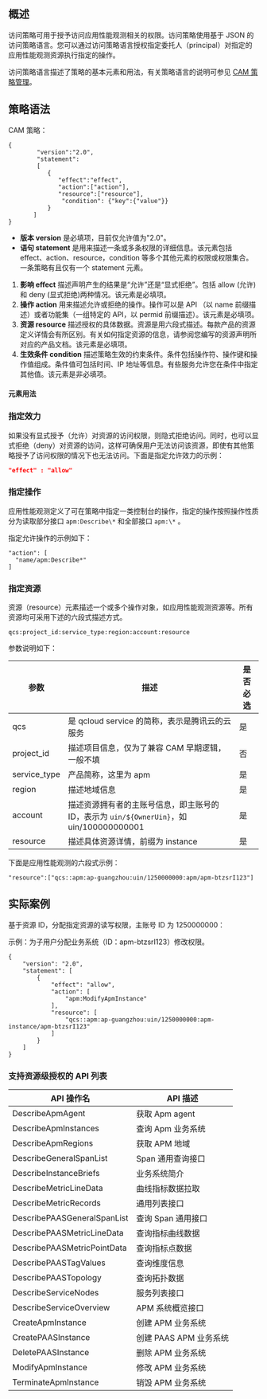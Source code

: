 ## 概述
访问策略可用于授予访问应用性能观测相关的权限。访问策略使用基于 JSON 的访问策略语言。您可以通过访问策略语言授权指定委托人（principal）对指定的应用性能观测资源执行指定的操作。

访问策略语言描述了策略的基本元素和用法，有关策略语言的说明可参见 [CAM 策略管理](https://cloud.tencent.com/document/product/598/10600)。

## 策略语法
CAM 策略：

```
{	 
        "version":"2.0", 
        "statement": 
        [ 
           { 
              "effect":"effect", 
              "action":["action"], 
              "resource":["resource"], 
               "condition": {"key":{"value"}} 
           } 
       ] 
} 

```
- **版本 version** 是必填项，目前仅允许值为"2.0"。
- **语句 statement** 是用来描述一条或多条权限的详细信息。该元素包括 effect、action、resource，condition 等多个其他元素的权限或权限集合。一条策略有且仅有一个 statement 元素。
 1. **影响 effect** 描述声明产生的结果是“允许”还是“显式拒绝”。包括 allow (允许)和 deny (显式拒绝)两种情况。该元素是必填项。
 2. **操作 action** 用来描述允许或拒绝的操作。操作可以是 API （以 name 前缀描述）或者功能集（一组特定的 API，以 permid 前缀描述）。该元素是必填项。
 3. **资源 resource** 描述授权的具体数据。资源是用六段式描述。每款产品的资源定义详情会有所区别。有关如何指定资源的信息，请参阅您编写的资源声明所对应的产品文档。该元素是必填项。
 4. **生效条件 condition** 描述策略生效的约束条件。条件包括操作符、操作键和操作值组成。条件值可包括时间、IP 地址等信息。有些服务允许您在条件中指定其他值。该元素是非必填项。


#### 元素用法

### 指定效力

如果没有显式授予（允许）对资源的访问权限，则隐式拒绝访问。同时，也可以显式拒绝（deny）对资源的访问，这样可确保用户无法访问该资源，即使有其他策略授予了访问权限的情况下也无法访问。下面是指定允许效力的示例：

```json
"effect" : "allow"
```

### 指定操作

应用性能观测定义了可在策略中指定一类控制台的操作，指定的操作按照操作性质分为读取部分接口 `apm:Describe\*` 和全部接口 `apm:\*` 。

指定允许操作的示例如下：

```
"action": [
  "name/apm:Describe*"
]
```

### 指定资源

资源（resource）元素描述一个或多个操作对象，如应用性能观测资源等。所有资源均可采用下述的六段式描述方式。

```plaintext
qcs:project_id:service_type:region:account:resource
```

参数说明如下：

| 参数         | 描述                                                         | 是否必选 |
| ------------ | ------------------------------------------------------------ | -------- |
| qcs          | 是 qcloud service 的简称，表示是腾讯云的云服务               | 是       |
| project_id   | 描述项目信息，仅为了兼容 CAM 早期逻辑，一般不填              | 否       |
| service_type | 产品简称，这里为 apm                                    | 是       |
| region       | 描述地域信息                                                 | 是       |
| account      | 描述资源拥有者的主账号信息，即主账号的 ID，表示为 `uin/${OwnerUin}`，如 uin/100000000001 | 是       |
| resource     | 描述具体资源详情，前缀为 instance                            | 是       |

下面是应用性能观测的六段式示例：

```plaintext
"resource":["qcs::apm:ap-guangzhou:uin/1250000000:apm/apm-btzsrI123"]
```

## 实际案例
基于资源 ID，分配指定资源的读写权限，主账号 ID 为 1250000000：

示例：为子用户分配业务系统（ID：apm-btzsrI123）修改权限。

```
{
    "version": "2.0",
    "statement": [
        {
            "effect": "allow",
            "action": [
                "apm:ModifyApmInstance"
            ],
            "resource": [
                "qcs::apm:ap-guangzhou:uin/1250000000:apm-instance/apm-btzsrI123"
            ]
        }
    ]
}
```


### 支持资源级授权的 API 列表

| API 操作名                  | API 描述            |
| --------------------------- | ------------------ |
| DescribeApmAgent            | 获取 Apm agent     |
| DescribeApmInstances        | 查询 Apm 业务系统  |
| DescribeApmRegions          | 获取 APM 地域      |
| DescribeGeneralSpanList     | Span 通用查询接口  |
| DescribeInstanceBriefs      | 业务系统简介           |
| DescribeMetricLineData      | 曲线指标数据拉取   |
| DescribeMetricRecords       | 通用列表接口       |
| DescribePAASGeneralSpanList | 查询 Span 通用接口 |
| DescribePAASMetricLineData  | 查询指标曲线数据   |
| DescribePAASMetricPointData | 查询指标点数据     |
| DescribePAASTagValues       | 查询维度信息       |
| DescribePAASTopology        | 查询拓扑数据       |
| DescribeServiceNodes        | 服务列表接口       |
| DescribeServiceOverview     | APM 系统概览接口    |
| CreateApmInstance    | 创建 APM 业务系统      |
| CreatePAASInstance   | 创建 PAAS APM 业务系统 |
| DeletePAASInstance   | 删除 APM 业务系统     |
| ModifyApmInstance    | 修改 APM 业务系统       |
| TerminateApmInstance | 销毁 APM 业务系统        |
